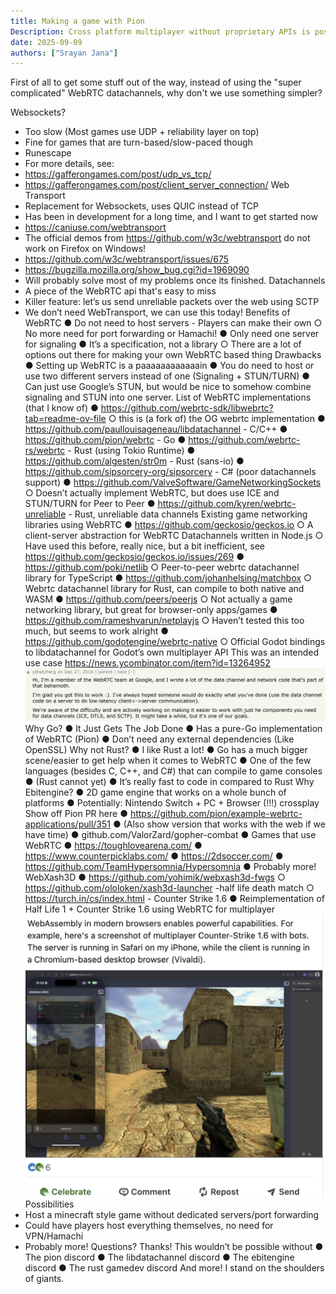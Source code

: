 ```yaml
---
title: Making a game with Pion
Description: Cross platform multiplayer without proprietary APIs is possible thanks to Pion!
date: 2025-09-09
authors: ["Srayan Jana"]
---
```


First of all to get some stuff out of the way, instead of using the "super complicated" WebRTC datachannels, why don't we use something simpler?

Websockets?
- Too slow (Most games use UDP + reliability layer on top)
- Fine for games that are turn-based/slow-paced though
- Runescape
- For more details, see:
- https://gafferongames.com/post/udp_vs_tcp/
- https://gafferongames.com/post/client_server_connection/
Web Transport
- Replacement for Websockets, uses QUIC instead of TCP
- Has been in development for a long time, and I want to get started now
- https://caniuse.com/webtransport
- The official demos from https://github.com/w3c/webtransport do not work on Firefox on
Windows!
- https://github.com/w3c/webtransport/issues/675
- https://bugzilla.mozilla.org/show_bug.cgi?id=1969090
- Will probably solve most of my problems once its finished.
Datachannels
- A piece of the WebRTC api that's easy to miss
- Killer feature: let’s us send unreliable packets over the web using SCTP
- We don’t need WebTransport, we can use this today!
Benefits of WebRTC
● Do not need to host servers - Players can make their own
○ No more need for port forwarding or Hamachi!
● Only need one server for signaling
● It’s a specification, not a library
○ There are a lot of options out there for making your own WebRTC based thing
Drawbacks
● Setting up WebRTC is a paaaaaaaaaaaain
● You do need to host or use two different servers instead of one (Signaling +
STUN/TURN)
● Can just use Google’s STUN, but would be nice to somehow combine
signaling and STUN into one server.
List of WebRTC implementations (that I know of)
● https://github.com/webrtc-sdk/libwebrtc?tab=readme-ov-file
○ this is (a fork of) the OG webrtc implementation
● https://github.com/paullouisageneau/libdatachannel - C/C++
● https://github.com/pion/webrtc - Go
● https://github.com/webrtc-rs/webrtc - Rust (using Tokio Runtime)
● https://github.com/algesten/str0m - Rust (sans-io)
● https://github.com/sipsorcery-org/sipsorcery - C# (poor datachannels support)
● https://github.com/ValveSoftware/GameNetworkingSockets
○ Doesn’t actually implement WebRTC, but does use ICE and STUN/TURN for Peer to Peer
● https://github.com/kyren/webrtc-unreliable - Rust, unreliable data channels
Existing game networking libraries using WebRTC
● https://github.com/geckosio/geckos.io
○ A client-server abstraction for WebRTC Datachannels written in Node.js
○ Have used this before, really nice, but a bit inefficient, see
https://github.com/geckosio/geckos.io/issues/269
● https://github.com/poki/netlib
○ Peer-to-peer webrtc datachannel library for TypeScript
● https://github.com/johanhelsing/matchbox
○ Webrtc datachannel library for Rust, can compile to both native and WASM
● https://github.com/peers/peerjs
○ Not actually a game networking library, but great for browser-only apps/games
● https://github.com/rameshvarun/netplayjs
○ Haven’t tested this too much, but seems to work alright
● https://github.com/godotengine/webrtc-native
○ Official Godot bindings to libdatachannel for Godot’s own multiplayer API
This was an intended use case
https://news.ycombinator.com/item?id=13264952
![WebRTC Team Comment](/img/comment_from_webrtc_team.png)
Why Go?
● It Just Gets The Job Done
● Has a pure-Go implementation of WebRTC (Pion)
● Don’t need any external dependencies (Like OpenSSL)
Why not Rust?
● I like Rust a lot!
● Go has a much bigger scene/easier to get help when it comes to WebRTC
● One of the few languages (besides C, C++, and C#) that can compile to game
consoles
● (Rust cannot yet)
● It’s really fast to code in compared to Rust
Why Ebitengine?
● 2D game engine that works on a whole bunch of platforms
● Potentially: Nintendo Switch + PC + Browser (!!!) crossplay
Show off Pion PR here
● https://github.com/pion/example-webrtc-applications/pull/351
● (Also show version that works with the web if we have time)
● github.com/ValorZard/gopher-combat
●
Games that use WebRTC
● https://toughlovearena.com/
● https://www.counterpicklabs.com/
● https://2dsoccer.com/
● https://github.com/TeamHypersomnia/Hypersomnia
● Probably more!
WebXash3D
● https://github.com/yohimik/webxash3d-fwgs
○ https://github.com/ololoken/xash3d-launcher -half life death match
○ https://turch.in/cs/index.html - Counter Strike 1.6
● Reimplementation of Half Life 1 + Counter Strike 1.6 using WebRTC for multiplayer
![Counter Strike](/img/counter_strike_on_the_web.png)
Possibilities
- Host a minecraft style game without dedicated servers/port forwarding
- Could have players host everything themselves, no need for VPN/Hamachi
- Probably more!
Questions?
Thanks!
This wouldn’t be possible without
● The pion discord
● The libdatachannel discord
● The ebitengine discord
● The rust gamedev discord
And more! I stand on the shoulders of giants.
